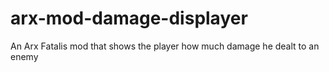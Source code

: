 # arx-mod-damage-displayer
An Arx Fatalis mod that shows the player how much damage he dealt to an enemy
